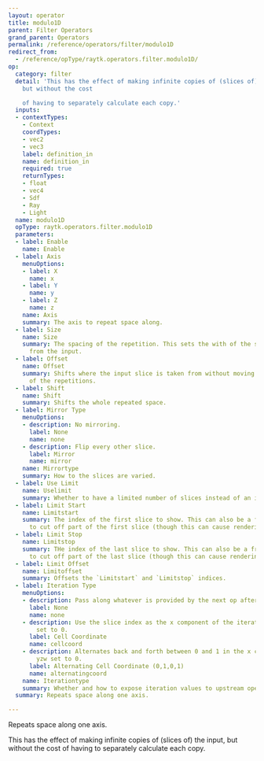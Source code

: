 ```yaml
---
layout: operator
title: modulo1D
parent: Filter Operators
grand_parent: Operators
permalink: /reference/operators/filter/modulo1D
redirect_from:
  - /reference/opType/raytk.operators.filter.modulo1D/
op:
  category: filter
  detail: 'This has the effect of making infinite copies of (slices of) the input,
    but without the cost

    of having to separately calculate each copy.'
  inputs:
  - contextTypes:
    - Context
    coordTypes:
    - vec2
    - vec3
    label: definition_in
    name: definition_in
    required: true
    returnTypes:
    - float
    - vec4
    - Sdf
    - Ray
    - Light
  name: modulo1D
  opType: raytk.operators.filter.modulo1D
  parameters:
  - label: Enable
    name: Enable
  - label: Axis
    menuOptions:
    - label: X
      name: x
    - label: Y
      name: y
    - label: Z
      name: z
    name: Axis
    summary: The axis to repeat space along.
  - label: Size
    name: Size
    summary: The spacing of the repetition. This sets the with of the slice taken
      from the input.
  - label: Offset
    name: Offset
    summary: Shifts where the input slice is taken from without moving the position
      of the repetitions.
  - label: Shift
    name: Shift
    summary: Shifts the whole repeated space.
  - label: Mirror Type
    menuOptions:
    - description: No mirroring.
      label: None
      name: none
    - description: Flip every other slice.
      label: Mirror
      name: mirror
    name: Mirrortype
    summary: How to the slices are varied.
  - label: Use Limit
    name: Uselimit
    summary: Whether to have a limited number of slices instead of an infinite series.
  - label: Limit Start
    name: Limitstart
    summary: The index of the first slice to show. This can also be a fractional value
      to cut off part of the first slice (though this can cause rendering issues).
  - label: Limit Stop
    name: Limitstop
    summary: THe index of the last slice to show. This can also be a fractional value
      to cut off part of the last slice (though this can cause rendering issues).
  - label: Limit Offset
    name: Limitoffset
    summary: Offsets the `Limitstart` and `Limitstop` indices.
  - label: Iteration Type
    menuOptions:
    - description: Pass along whatever is provided by the next op after this one.
      label: None
      name: none
    - description: Use the slice index as the x component of the iteration, with yzw
        set to 0.
      label: Cell Coordinate
      name: cellcoord
    - description: Alternates back and forth between 0 and 1 in the x component, with
        yzw set to 0.
      label: Alternating Cell Coordinate (0,1,0,1)
      name: alternatingcoord
    name: Iterationtype
    summary: Whether and how to expose iteration values to upstream operators.
  summary: Repeats space along one axis.

---
```



Repeats space along one axis.

This has the effect of making infinite copies of (slices of) the input, but without the cost
of having to separately calculate each copy.